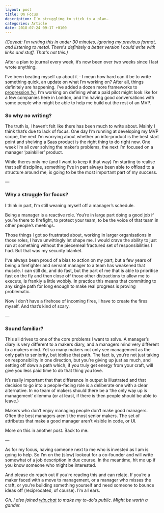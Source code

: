 ```yaml
---
layout: post
title: On Focus
description: I’m struggling to stick to a plan…
categories: Article
date: 2018-07-24 09:17 +0100
---
```


_(Caveat: I’m writing this in under 30 minutes, ignoring my previous format, and listening to metal. There's definitely a better version I could write with links and stuff. That's not this.)_

After a plan to journal every week, it’s now been over two weeks since I last wrote anything.

I’ve been beating myself up about it - I mean how hard can it be to write something quick, an update on what I’m working on? After all, things definitely are happening. I’ve added a dozen more frameworks to [progression.fyi](http://progression.fyi), I’m working on defining what a paid pilot might look like for a few companies here in London, and I’m having good conversations with some people who might be able to help me build out the rest of an MVP.

### So why no writing?

The truth is, I haven’t felt like there has been much to write about. Mainly I think that’s due to lack of focus. One day I’m running at developing my MVP scope, the next I’m worrying about whether an info-product is the best start point and shelving a Saas product is the right thing to do right now. One week I’m all over solving the maker’s problems, the next I’m focused on a manager ‘painkiller’ product.

While theres only me (and I want to keep it that way) I’m starting to realise that self discipline, something I’ve in part always been able to offload to a structure around me, is going to be the most important part of my success.

—

### Why a struggle for focus?

I think in part, I’m still weaning myself off a manager’s schedule.

Being a manager is a reactive role. You’re in large part doing a good job if you’re there to firefight, to protect your team, to be the voice of that team in other people’s meetings.

Those things I got so frustrated about, working in larger organisations in those roles, I have unwittingly let shape me. I would crave the ability to just run at something without the piecemeal fractured set of responsibilities I had. But that was my security blanket.

I’ve always been proud of a bias to action on my part, but a few years of being a firefighter and servant manager to a team has weakened that muscle. I can still do, and do fast, but the part of me that is able to prioritise fast on the fly and then close off those other distractions to allow me to execute, is frankly a little wobbly. In practice this means that committing to any single path for long enough to make real progress is proving problematic.

Now I don’t have a firehose of incoming fires, I have to create the fires myself. And that’s kind of scary.

—

### Sound familiar?

This all drives to one of the core problems I want to solve. A manager’s diary is very different to a makers diary, and a managers mind very different to a makers mind. Yet so many makers not only see management as the only path to seniority, but idolise that path. The fact is, you’re not just taking on responsibility in one direction, but you’re giving up just as much, and setting off down a path which, if you truly get energy from your craft, will give you less paid time to do that thing you love.

It’s really important that that difference in output is illustrated and that decision to go into a people-facing role is a deliberate one with a clear alternative. In no team of makers should there be a ‘the only way up is management’ dilemma (or at least, if there is then people should be able to leave.)

Makers who don’t enjoy managing people don’t make good managers. Often the best managers aren’t the most senior makers. The set of attributes that make a good manager aren’t visible in code, or UI.

More on this in another post. Back to me.

—

As for my focus, having someone next to me who is invested as I am is going to help. So I’m on the (slow) lookout for a co-founder and will write somewhat of a job description in due course. In the meantime, hit me up if you know someone who might be interested.

And please do reach out if you’re reading this and can relate. If you’re a maker faced with a move to management, or a manager who misses the craft, or you’re building something yourself and need someone to bounce ideas off (reciprocated, of course). I’m all ears.

_Oh, I also joined [wip.chat](https://wip.chat/@mc_lmnop/pending) to make my to-do's public. Might be worth a gander._
